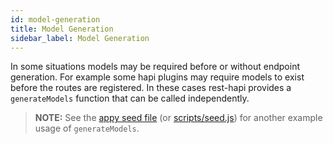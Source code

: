 ```yaml
---
id: model-generation
title: Model Generation
sidebar_label: Model Generation
---
```


In some situations models may be required before or without endpoint generation. For example some hapi plugins may require models to exist before the routes are registered. In these cases rest-hapi provides a ``generateModels`` function that can be called independently.

> **NOTE:** See the [appy seed file](https://github.com/JKHeadley/appy/blob/master/gulp/seed.js) (or [scripts/seed.js](https://github.com/JKHeadley/rest-hapi/blob/master/scripts/seed.js)) for another example usage of ``generateModels``.

